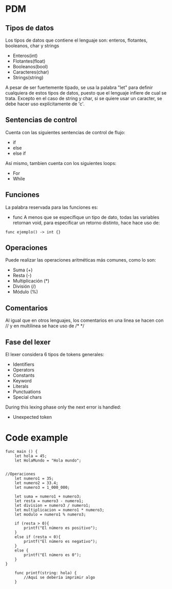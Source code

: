 # PDM
## Tipos de datos
Los tipos de datos que contiene el lenguaje son: enteros, flotantes, booleanos, char y strings
- Enteros(int)
- Flotantes(float)
- Booleanos(bool)
- Caracteres(char)
- Strings(string) 

A pesar de ser fuertemente tipado, se usa la palabra "let" para definir cualquiera de estos
tipos de datos, puesto que el lenguaje infiere de cual se trata. Excepto en el caso de
string y char, si se quiere usar un caracter, se debe hacer uso explícitamente de 'c'.

## Sentencias de control
Cuenta con las siguientes sentencias de control de flujo:
- if
- else
- else if

Así mismo, tambien cuenta con los siguientes loops: 
- For
- While

## Funciones
La palabra reservada para las funciones es: 
- func
A menos que se específique un tipo de dato, todas las variables retornan void, para
especificar un retorno distinto, hace hace uso de: 
```
func ejemplo() -> int {}
```

## Operaciones
Puede realizar las operaciones aritméticas más comunes, como lo son: 
- Suma (+)
- Resta (-)
- Multiplicación (*)
- División (/)
- Módulo (%)

## Comentarios
Al igual que en otros lenguajes, los comentarios en una linea se hacen con // y
en multilinea se hace uso de /* */

## Fase del lexer
El lexer considera 6 tipos de tokens generales: 
- Identifiers
- Operators
- Constants
- Keyword
- Literals
- Punctuations
- Special chars

During this lexing phase only the next error is handled: 
- Unexpected token

# Code example

```
func main () {
    let hola = 45; 
    let HolaMundo = "Hola mundo"; 


//Operaciones
    let numero1 = 35;
    let numero2 = 33.4;
    let numero3 = 1_000_000;

    let suma = numero1 + numero3;
    let resta = numero3 - numero1;
    let division = numero3 / numero1;
    let multiplicacion = numero1 * numero3;
    let modulo = numero1 % numero3;

    if (resta > 0){
        printf("El número es positivo");
    }
    else if (resta < 0){
        printf("El número es negativo");
    }
    else {
        printf("El número es 0");
    }
}

    func printf(string: hola) {
        //Aquí se debería imprimir algo
    }

```

